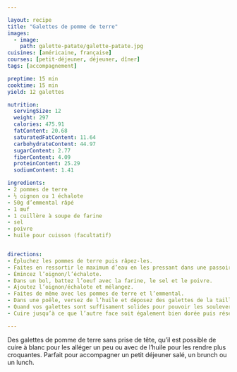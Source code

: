 ```yaml
---

layout: recipe
title: "Galettes de pomme de terre"
images:
  - image:
    path: galette-patate/galette-patate.jpg
cuisines: [américaine, française]
courses: [petit-déjeuner, déjeuner, dîner]
tags: [accompagnement]

preptime: 15 min
cooktime: 15 min
yield: 12 galettes

nutrition:
  servingSize: 12
  weight: 297
  calories: 475.91
  fatContent: 20.68
  saturatedFatContent: 11.64
  carbohydrateContent: 44.97
  sugarContent: 2.77
  fiberContent: 4.09
  proteinContent: 25.29
  sodiumContent: 1.41

ingredients:
- 2 pommes de terre
- ½ oignon ou 1 échalote
- 50g d’emmental râpé
- 1 œuf
- 1 cuillère à soupe de farine 
- sel
- poivre
- huile pour cuisson (facultatif)


directions:
- Épluchez les pommes de terre puis râpez-les. 
- Faites en ressortir le maximum d’eau en les pressant dans une passoire et réservez. 
- Émincez l’oignon/l’échalote.
- Dans un bol, battez l’oeuf avec la farine, le sel et le poivre. 
- Ajoutez l’oignon/échalote et mélangez. 
- Faites de même avec les pommes de terre et l’emmental.
- Dans une poêle, versez de l’huile et déposez des galettes de la taille d’une cuillère à soupe. Aplatissez-les comme des cookies à l’aide du dos de la cuillère et compactez bien les bords.
- Quand vos galettes sont suffisament solides pour pouvoir les soulever à l’aide d'une spatule, retournez-les en vous assurant que le côté cuit est bien doré. 
- Cuire jusqu’à ce que l’autre face soit également bien dorée puis réservez sur du papier absorbant. 

---
```


Des galettes de pomme de terre sans prise de tête, qu’il est possible de cuire à blanc pour les alléger un peu ou avec de l’huile pour les rendre plus croquantes. Parfait pour accompagner un petit déjeuner salé, un brunch ou un lunch.